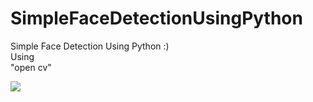 # SimpleFaceDetectionUsingPython
Simple Face Detection Using Python :) 
<br>
Using<br>
"open cv"

<img src="https://cdn.dribbble.com/users/1373613/screenshots/5510801/___-1.gif">
